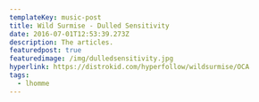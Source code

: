```yaml
---
templateKey: music-post
title: Wild Surmise - Dulled Sensitivity
date: 2016-07-01T12:53:39.273Z
description: The articles.
featuredpost: true
featuredimage: /img/dulledsensitivity.jpg
hyperlink: https://distrokid.com/hyperfollow/wildsurmise/OCA
tags:
  - lhomme
---
```


